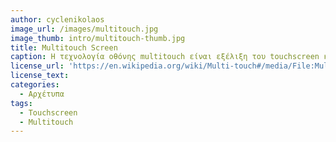 ```yaml
---
author: cyclenikolaos
image_url: /images/multitouch.jpg
image_thumb: intro/multitouch-thumb.jpg
title: Multitouch Screen
caption: Η τεχνολογία οθόνης multitouch είναι εξέλιξη του touchscreen και εμφανίστηκε το 1980 στο πανεπιστήμιο του Τορόντο. Το 1984 επεκτάθηκε η λειτουργικότητα της οθόνης σε είσοδο και έξοδο και σταδιακά η λογισμική υποστήριξη του hardware έδωσε τη δυνατότητα γρήγορης πληκτρολόγησης, επιλογής γραμμής και άλλων λειτουργιών multitouch που εξελίχθηκαν τις αρχές του 21ου αιώνα και οδήγησαν στα σημερινά smartphone.
license_url: 'https://en.wikipedia.org/wiki/Multi-touch#/media/File:Multitouch_screen.svg' 
license_text:
categories:
  - Αρχέτυπα
tags:
  - Touchscreen 
  - Multitouch
---
```

